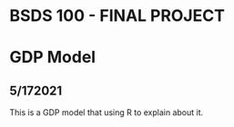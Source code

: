 # BSDS 100 - FINAL PROJECT
# GDP Model
## 5/172021
 This is a GDP model that using R to explain about it.
